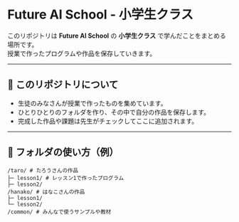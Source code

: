 # Future AI School - 小学生クラス

このリポジトリは **Future AI School** の **小学生クラス** で学んだことをまとめる場所です。  
授業で作ったプログラムや作品を保存していきます。  

---

## 📘 このリポジトリについて
- 生徒のみなさんが授業で作ったものを集めています。  
- ひとりひとりのフォルダを作り、その中で自分の作品を保存します。  
- 完成した作品や課題は先生がチェックしてここに追加されます。  

---

## 📂 フォルダの使い方（例）

```
/taro/ # たろうさんの作品
├─ lesson1/ # レッスン1で作ったプログラム
├─ lesson2/
/hanako/ # はなこさんの作品
├─ lesson1/
└─ lesson2/
/common/ # みんなで使うサンプルや教材
```
